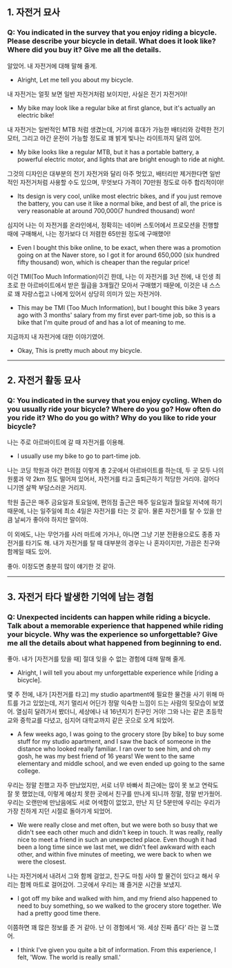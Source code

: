 ## 1. 자전거 묘사
### Q: You indicated in the survey that you enjoy riding a bicycle. Please describe your bicycle in detail. What does it look like? Where did you buy it? Give me all the details.

알았어. 내 자전거에 대해 말해 줄게.
- Alright, Let me tell you about my bicycle.

내 자전거는 얼핏 보면 일반 자전거처럼 보이지만, 사실은 전기 자전거야!
- My bike may look like a regular bike at first glance, but it's actually an electric bike!

내 자전거는 일반적인 MTB 처럼 생겼는데, 거기에 휴대가 가능한 배터리와 강력한 전기 모터, 그리고 야간 운전이 가능할 정도로 꽤 밝게 빛나는 라이트까지 달려 있어.
- My bike looks like a regular MTB, but it has a portable battery, a powerful electric motor, and lights that are bright enough to ride at night.

그것의 디자인은 대부분의 전기 자전거와 달리 아주 멋있고, 배터리만 제거한다면 일반적인 자전거처럼 사용할 수도 있으며, 무엇보다 가격이 70만원 정도로 아주 합리적이야!
- Its design is very cool, unlike most electric bikes, and if you just remove the battery, you can use it like a normal bike, and best of all, the price is very reasonable at around 700,000(7 hundred thousand) won!

심지어 나는 이 자전거를 온라인에서, 정확히는 네이버 스토어에서 프로모션을 진행할 때에 구매해서, 나는 정가보다 더 저렴한 65만원 정도에 구매했어!
- Even I bought this bike online, to be exact, when there was a promotion going on at the Naver store, so I got it for around 650,000 (six hundred fifty thousand) won, which is cheaper than the regular price!

이건 TMI(Too Much Information)이긴 한데, 나는 이 자전거를 3년 전에, 내 인생 최초로 한 아르바이트에서 받은 월급을 3개월간 모아서 구매했기 때문에, 이것은 내 스스로 꽤 자랑스럽고 나에게 있어서 상당히 의미가 있는 자전거야.
- This may be TMI (Too Much Information), but I bought this bike 3 years ago with 3 months' salary from my first ever part-time job, so this is a bike that I'm quite proud of and has a lot of meaning to me.

지금까지 내 자전거에 대한 이야기였어.
- Okay, This is pretty much about my bicycle.

---
## 2. 자전거 활동 묘사
### Q: You indicated in the survey that you enjoy cycling. When do you usually ride your bicycle? Where do you go? How often do you ride it? Who do you go with? Why do you like to ride your bicycle?

나는 주로 아르바이트에 갈 때 자전거를 이용해.
- I usually use my bike to go to part-time job.

나는 코딩 학원과 야간 편의점 이렇게 총 2곳에서 아르바이트를 하는데, 두 곳 모두 나의 원룸과 약 2km 정도 떨어져 있어서, 자전거를 타고 출퇴근하기 적당한 거리야. 걸어다니기엔 살짝 부담스러운 거리지.

학원 출근은 매주 금요일과 토요일에, 편의점 출근은 매주 일요일과 월요일 저녁에 하기 때문에, 나는 일주일에 최소 4일은 자전거를 타는 것 같아. 물론 자전거를 탈 수 있을 만큼 날씨가 좋아야 하지만 말이야.

이 외에도, 나는 무언가를 사러 마트에 가거나, 아니면 그냥 기분 전환용으로도 종종 자전거를 타기도 해. 내가 자전거를 탈 때 대부분의 경우는 나 혼자이지만, 가끔은 친구와 함께일 때도 있어.

좋아. 이정도면 충분히 많이 얘기한 것 같아.


---
## 3. 자전거 타다 발생한 기억에 남는 경험
### Q: Unexpected incidents can happen while riding a bicycle. Talk about a memorable experience that happened while riding your bicycle. Why was the experience so unforgettable? Give me all the details about what happened from beginning to end.

좋아. 내가 [자전거를 탔을 때] 절대 잊을 수 없는 경험에 대해 말해 줄게.
- Alright, I will tell you about my unforgettable experience while [riding a bicycle].

몇 주 전에, 내가 [자전거를 타고] my studio apartment에 필요한 물건을 사기 위해 마트를 가고 있었는데, 저기 멀리서 어딘가 정말 익숙한 느낌이 드는 사람의 뒷모습이 보였어. 열심히 달려가서 봤더니, 세상에나 내 16년지기 친구인 거야! 그와 나는 같은 초등학교와 중학교를 다녔고, 심지어 대학교까지 같은 곳으로 오게 되었어.
- A few weeks ago, I was going to the grocery store [by bike] to buy some stuff for my studio apartment, and I saw the back of someone in the distance who looked really familiar. I ran over to see him, and oh my gosh, he was my best friend of 16 years! We went to the same elementary and middle school, and we even ended up going to the same college.

우리는 정말 친했고 자주 만났었지만, 서로 너무 바빠서 최근에는 많이 못 보고 연락도 잘 못 했었는데, 이렇게 예상치 못한 곳에서 친구를 만나게 되니까 정말, 정말 반가웠어. 우리는 오랜만에 만났음에도 서로 어색함이 없었고, 만난 지 단 5분만에 우리는 우리가 가장 친하게 지던 시절로 돌아가게 되었어.
- We were really close and met often, but we were both so busy that we didn't see each other much and didn't keep in touch. It was really, really nice to meet a friend in such an unexpected place. Even though it had been a long time since we last met, we didn't feel awkward with each other, and within five minutes of meeting, we were back to when we were the closest.

나는 자전거에서 내려서 그와 함께 걸었고, 친구도 마침 사야 할 물건이 있다고 해서 우리는 함께 마트로 걸어갔어. 그곳에서 우리는 꽤 즐거운 시간을 보냈지.
- I got off my bike and walked with him, and my friend also happened to need to buy something, so we walked to the grocery store together. We had a pretty good time there.

이쯤하면 꽤 많은 정보를 준 거 같아. 난 이 경험에서 ‘와. 세상 진짜 좁다’ 라는 걸 느꼈어.
- I think I've given you quite a bit of information. From this experience, I felt, 'Wow. The world is really small.'